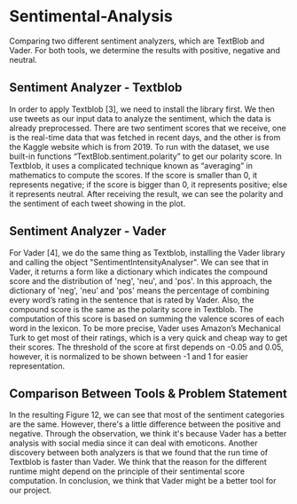 # Sentimental-Analysis
Comparing two different sentiment analyzers, which are TextBlob and Vader. For both tools, we determine the results with positive, negative and neutral.

## Sentiment Analyzer - Textblob
In order to apply Textblob [3], we need to install the library first. We then use tweets as our input data to analyze the sentiment, which the data is already preprocessed. There are two sentiment scores that we receive, one is the real-time data that was fetched in recent days, and the other is from the Kaggle website which is from 2019. To run with the dataset, we use built-in functions “TextBlob.sentiment.polarity” to get our polarity score. In Textblob, it uses a complicated technique known as “averaging” in mathematics to compute the scores. If the score is smaller than 0, it represents negative; if the score is bigger than 0, it represents positive; else it represents neutral. After receiving the result, we can see the polarity and the sentiment of each tweet showing in the plot.

## Sentiment Analyzer - Vader
For Vader [4], we do the same thing as Textblob, installing the Vader library and calling the object "SentimentIntensityAnalyser". We can see that in Vader, it returns a form like a dictionary which indicates the compound score and the distribution of 'neg', 'neu', and 'pos'. In this approach, the dictionary of 'neg', 'neu' and 'pos' means the percentage of combining every word’s rating in the sentence that is rated by Vader. Also, the compound score is the same as the polarity score in Textblob. The computation of this score is based on summing the valence scores of each word in the lexicon. To be more precise, Vader uses Amazon’s Mechanical Turk to get most of their ratings, which is a very quick and cheap way to get their scores. The threshold of the score at first depends on -0.05 and 0.05, however, it is normalized to be shown between -1 and 1 for easier representation.

## Comparison Between Tools & Problem Statement
In the resulting Figure 12, we can see that most of the sentiment categories are the same. However, there's a little difference between the positive and negative. Through the observation, we think it's because Vader has a better analysis with social media since it can deal with emoticons. Another discovery between both analyzers is that we found that the run time of Textblob is faster than Vader. We think that the reason for the different runtime might depend on the principle of their sentimental score computation. In conclusion, we think that Vader might be a better tool for our project.
